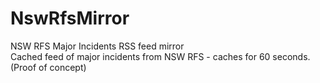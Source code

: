 <h1>NswRfsMirror</h1>
<p>NSW RFS Major Incidents RSS feed mirror <br>
Cached feed of major incidents from NSW RFS - caches for 60 seconds.
(Proof of concept)</p>


